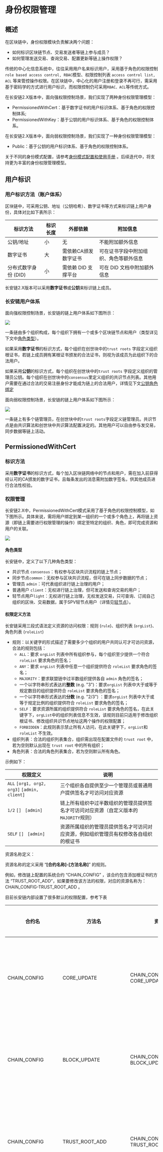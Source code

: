 # 身份权限管理

## 概述

在区块链中，身份权限模块负责解决两个问题：

- 如何标识区块链节点、交易发送者等链上参与成员？
- 如何管理发送交易、查询交易、配置更新等链上操作权限？

传统的中心化信息系统中，往往采用用户名来标识用户，采用基于角色的权限控制 `role based access control, RBAC`模型、权限控制列表 `access control list, ACL` 等来管控操作权限。在区块链中，中心化的用户注册和登录不再可行，需采用基于密码学的方式进行用户标识，而权限控制仍可采用`RBAC、ACL`等传统方式。

在长安链2.X版本中，面向强权限控制场景，我们实现了两种身份权限管理模型：

* PermissionedWithCert：基于数字证书的用户标识体系、基于角色的权限控制体系;
* PermissionedWithKey：基于公钥的用户标识体系、基于角色的权限控制体系。

在长安链2.X版本中，面向弱权限控制场景，我们实现了一种身份权限管理模型：

* Public：基于公钥的用户标识体系、基于角色的权限控制体系。

关于不同的身份模式配置，请参考[身份模式配置和使用手册](../operation/身份模式配置和使用手册.md) 。后续迭代中，将支持更为丰富的身份权限管理模型。



## 用户标识

<span id="user_id_type"></span>

### 用户标识方法（账户体系）

区块链中，可采用公钥、地址（公钥哈希）、数字证书等方式来标识链上用户身份，具体对比如下表所示：

| 标识方法             | 标识长度 | 外部依赖             | 附加信息                               |
| -------------------- | -------- | -------------------- | -------------------------------------- |
| 公钥/地址            | 小       | 无                   | 不能附加额外信息                       |
| 数字证书             | 大       | 需依赖CA颁发数字证书 | 可在证书字段中附加组织、角色等额外信息 |
| 分布式数字身份 (DID) | 小       | 需依赖 DID 支撑平台  | 可在 DID 文档中附加额外信息            |

长安链2.X版本可以采用**数字证书**或**公钥**来标识链上成员。

### 长安链用户体系

面向强权限控制场景，长安链的链上用户体系如下图所示：

![](../images/Identity-UserSystem.png)

一条链由多个组织构成，每个组织下拥有一个或多个区块链节点和用户（类型详见下文中[角色类型](#role_type)）。

如果采用**数字证书**的标识方式，每个组织在创世块中的`trust roots` 字段定义组织根证书，若链上成员拥有某根证书颁发的合法证书，则视为该成员为此组织下的合法用户。

如果采用**公钥**的标识方式，每个组织在创世块中的`trust roots` 字段定义组织的管理员公钥。每个组织在创世块中的`consensus`里定义组织的共识节点列表。其他用户需要在通过合法的交易注册身份才能成为链上的合法用户，详情见下文[公钥角色绑定](#pk_role_binding)

面向弱权限控制场景，长安链的链上用户体系如下图所示：

![](../images/Identity-UserSystem-public.png)

一条链上有多个链管理员，在创世块中的`trust roots`字段定义链管理员。共识节点是由共识算法和创世块中共识算法配置决定的。其他用户可以自由参与发交易，同步数据等链上活动。

## PermissionedWithCert

### 标识方法

采用**数字证书**的标识方式，每个加入区块链网络中的节点和用户，需在加入前获得经认可的CA颁发的数字证书，且每条发出的消息需附加数字签名，供其他成员进行合法性校验。

### 权限管理

长安链2.X中，PermissionedWithCert模式采用了基于角色的权限控制模型，如下图所示。具体来说，需将用户绑定到某一组织的一个或多个角色上，再将链上资源（即链上需要进行权限管理的操作）绑定至特定的组织、角色，即可完成资源和用户的关联。

![](../images/Identity-PermissionControlModel.png)

<span id="role_type"></span>

#### 角色类型

长安链中，定义了以下几种角色类型：

- 共识节点 `consensus`：有权参与区块共识流程的链上节点；
- 同步节点`common`：无权参与区块共识流程，但可在链上同步数据的节点；
- 管理员 `admin`：可代表组织进行链上治理的用户；
- 普通用户 `client`：无权进行链上治理，但可发送和查询交易的用户；
- 轻节点用户```light```：无权进行链上治理，无权发送交易，只可查询、订阅自己组织的区块、交易数据，属于SPV轻节点用户（详情见[轻节点](../tech/SPV.md)）。

#### 权限定义方法

长安链采用三段式语法定义资源的访问权限：规则 (`rule`)、组织列表 (`orgList`)、角色列表 (`roleList`)

- 规则：以关键字的形式描述了需要多少个组织的用户共同认可才可访问资源，合法的规则包括：
  - `ALL`：要求 `orgList` 列表中所有组织参与，每个组织至少提供一个符合 `roleList` 要求角色的签名；
  - `ANY`：要求 `orgList` 列表中任意一个组织提供符合 `roleList` 要求角色的签名；
  - `MAJORITY`：要求联盟链中过半数组织提供各自 `admin` 角色的签名；
  - 一个以字符串形式表达的**整数** (e.g. "3")：要求`orgList` 列表中大于或等于规定数目的组织提供符合 `roleList` 要求角色的签名；
  - 一个以字符串形式表达的**分数** (e.g. "2/3") ：要求`orgList` 列表中大于或等于规定比例的组织提供符合 `roleList` 要求角色的签名；
  - `SELF`：要求资源所属的组织提供符合 `roleList` 要求角色的签名，在此关键字下，`orgList`中的组织列表信息不生效，该规则目前只适用于修改组织根证书、修改组织共识节点地址这两个操作的权限配置；
  - `FORBIDDEN`：此规则表示禁止所有人访问，在此关键字下，`orgList`和 `roleList` 不生效。
- 组织列表：合法的组织列表集合，组织需出现在配置文件的 `trust root` 中，若为空则默认出现在 `trust root` 中的所有组织；
- 角色列表：合法的角色列表集合，若为空则默认所有角色。

示例如下：

| 权限定义                                     | 说明                                                         |
| -------------------------------------------- | ------------------------------------------------------------ |
| `ALL` `[org1, org2, org3]` `[admin, client]` | 三个组织各自提供至少一个管理员或普通用户提供签名才可访问对应资源 |
| `1/2` `[] ` `[admin]`                        | 链上所有组织中过半数组织的管理员提供签名才可访问对应资源（自定义版本的`MAJORITY`规则） |
| `SELF` `[] ` `[admin]`                       | 资源所属组织的管理员提供签名才可访问对应资源，例如组织管理员有权修改各自组织的根证书 |

资源名称定义：

资源名称的定义采用 “**[合约名称]-[方法名称]**” 的规则。

例如，修改链上配置的系统合约 “CHAIN_CONFIG” ，该合约包含添加根证书的方法 “TRUST_ROOT_ADD”，如果要修改该方法的权限，对应的资源名称为：CHAIN_CONFIG-TRUST_ROOT_ADD 。

目前长安链内部设置了很多默认的权限配置，参考下表

| 合约名          | 方法名               | 资源名                              | 默认权限               |
| --------------- | -------------------- | ----------------------------------- | ---------------------- |
| CHAIN_CONFIG    | CORE_UPDATE          | CHAIN_CONFIG-CORE_UPDATE            | 半数以上组织管理员多签 |
| CHAIN_CONFIG    | BLOCK_UPDATE         | CHAIN_CONFIG-BLOCK_UPDATE           | 半数以上组织管理员多签 |
| CHAIN_CONFIG    | TRUST_ROOT_ADD       | CHAIN_CONFIG-TRUST_ROOT_ADD         | 半数以上组织管理员多签 |
| CHAIN_CONFIG    | TRUST_ROOT_UPDATE    | CHAIN_CONFIG-TRUST_ROOT_UPDATE      | 本组织管理员签名       |
| CHAIN_CONFIG    | TRUST_ROOT_DELETE    | CHAIN_CONFIG-TRUST_ROOT_DELETE      | 半数以上组织管理员多签 |
| CHAIN_CONFIG    | TRUST_MEMBER_ADD     | CHAIN_CONFIG-TRUST_MEMBER_ADD       | 半数以上组织管理员多签 |
| CHAIN_CONFIG    | TRUST_MEMBER_UPDATE  | CHAIN_CONFIG-TRUST_MEMBER_UPDATE    | 半数以上组织管理员多签 |
| CHAIN_CONFIG    | TRUST_MEMBER_DELETE  | CHAIN_CONFIG-TRUST_MEMBER_DELETE    | 半数以上组织管理员多签 |
| CHAIN_CONFIG    | NODE_ADDR_ADD        | CHAIN_CONFIG-NODE_ADDR_ADD          | 半数以上组织管理员多签 |
| CHAIN_CONFIG    | NODE_ADDR_UPDATE     | CHAIN_CONFIG-NODE_ADDR_UPDATE       | 半数以上组织管理员多签 |
| CHAIN_CONFIG    | NODE_ADDR_DELETE     | CHAIN_CONFIG-NODE_ADDR_DELETE       | 半数以上组织管理员多签 |
| CHAIN_CONFIG    | NODE_ORG_ADD         | CHAIN_CONFIG-NODE_ORG_ADD           | 半数以上组织管理员多签 |
| CHAIN_CONFIG    | NODE_ORG_UPDATE      | CHAIN_CONFIG-NODE_ORG_UPDATE        | 半数以上组织管理员多签 |
| CHAIN_CONFIG    | NODE_ORG_DELETE      | CHAIN_CONFIG-NODE_ORG_DELETE        | 半数以上组织管理员多签 |
| CHAIN_CONFIG    | CONSENSUS_EXT_ADD    | CHAIN_CONFIG-CONSENSUS_EXT_ADD      | 半数以上组织管理员多签 |
| CHAIN_CONFIG    | CONSENSUS_EXT_UPDATE | CHAIN_CONFIG-CONSENSUS_EXT_UPDATE   | 半数以上组织管理员多签 |
| CHAIN_CONFIG    | CONSENSUS_EXT_DELETE | CHAIN_CONFIG-CONSENSUS_EXT_DELETE   | 半数以上组织管理员多签 |
| CHAIN_CONFIG    | PERMISSION_ADD       | CHAIN_CONFIG-PERMISSION_ADD         | 半数以上组织管理员多签 |
| CHAIN_CONFIG    | PERMISSION_UPDATE    | CHAIN_CONFIG-PERMISSION_UPDATE      | 半数以上组织管理员多签 |
| CHAIN_CONFIG    | PERMISSION_DELETE    | CHAIN_CONFIG-PERMISSION_DELETE      | 半数以上组织管理员多签 |
| CHAIN_CONFIG    | NODE_ID_ADD          | CHAIN_CONFIG-NODE_ID_ADD            | 半数以上组织管理员多签 |
| CHAIN_CONFIG    | NODE_ID_UPDATE       | CHAIN_CONFIG-NODE_ID_UPDATE         | 本组织管理员签名       |
| CHAIN_CONFIG    | NODE_ID_DELETE       | CHAIN_CONFIG-NODE_ID_DELETE         | 半数以上组织管理员多签 |
| CERT_MANAGE     | CERTS_DELETE         | CERT_MANAGE-CERTS_DELETE            | 任意组织管理员签名     |
| CERT_MANAGE     | CERTS_FREEZE         | CERT_MANAGE-CERTS_FREEZE            | 任意组织管理员签名     |
| CERT_MANAGE     | CERTS_UNFREEZE       | CERT_MANAGE-CERTS_UNFREEZE          | 任意组织管理员签名     |
| CERT_MANAGE     | CERTS_REVOKE         | CERT_MANAGE-CERTS_REVOKE            | 任意组织管理员签名     |
| CERT_MANAGE     | CERT_ALIAS_UPDATE    | CERT_MANAGE-CERT_ALIAS_UPDATE       | 本组织管理员签名       |
| CERT_MANAGE     | CERTS_ALIAS_DELETE   | CERT_MANAGE-CERTS_ALIAS_DELETE      | 本组织管理员签名       |
| CONTRACT_MANAGE | INIT_CONTRACT        | CONTRACT_MANAGE-INIT_CONTRACT       | 半数以上组织管理员多签 |
| CONTRACT_MANAGE | UPGRADE_CONTRACT     | CONTRACT_MANAGE-UPGRADE_CONTRACT    | 半数以上组织管理员多签 |
| CONTRACT_MANAGE | FREEZE_CONTRACT      | CONTRACT_MANAGE-FREEZE_CONTRACT     | 半数以上组织管理员多签 |
| CONTRACT_MANAGE | UNFREEZE_CONTRACT    | CONTRACT_MANAGE-UNFREEZE_CONTRACT   | 半数以上组织管理员多签 |
| CONTRACT_MANAGE | REVOKE_CONTRACT      | CONTRACT_MANAGE-REVOKE_CONTRACT     | 半数以上组织管理员多签 |
| PRIVATE_COMPUTE | SAVE_CA_CERT         | PRIVATE_COMPUTE-SAVE_CA_CERT        | 半数以上组织管理员多签 |
| PRIVATE_COMPUTE | SAVE_ENCLAVE_REPORT  | PRIVATE_COMPUTE-SAVE_ENCLAVE_REPORT | 半数以上组织管理员多签 |

可以通过修改链上配置中的权限定义部分，来自定义或者修改用户合约和系统合约中的某些方法的权限。 

参考如下示例：

```yaml
  - resource_name: CHAIN_CONFIG-TRUST_ROOT_ADD
    policy:
      rule: MAJORITY
      org_list:
      role_list:
        - admin
```

采用命令行工具或SDK工具修改链上配置参考：[命令行工具](../dev/命令行工具.md) 和 [SDK](../dev/SDK.md) 

#### 权限管理流程

长安链中，权限控制的整体流程为：

1. **配置加载**：链初始化时，加载配置文件中定义的资源名称和权限的对应关系，若无则加载默认配置；
2. **权限定位**：需要鉴权时，根据上下文确定访问的资源名称，找到对应的权限定义；
3. **签名校验**：根据用户提供的签名背书列表，校验签名是否满足权限定义的最低要求，返回鉴权成功或失败。

### 外部证书兼容

长安链中，若采用**数字证书**作为用户标识，需要在证书字段中，附加组织和角色等信息。

例如，X.509标准的数字证书中的Organization字段，需要填写长安链中的组织信息。OrganizationalUnit字段，需要填写长安链中的角色信息。

若用户采用非长安链CA（chainmaker-ca）或证书生成工具（chainmaker-cryptogen）颁发的数字证书，需要利用**外部证书兼容**的功能，来参与链上活动。

目前长安链的用户、节点的签名证书（即业务证书）支持使用BJCA、CFCA等国家认可的第三方CA颁发的外部证书。因TLS证书仅作用于通信层，故无需使用外部证书。

具体配置方法参考：[外部证书兼容配置手册](../operation/外部证书兼容配置手册.md) 

## PermissionedWithKey

### 标识方法

采用**公钥**的标识方式，能够避免像数字证书体系那样繁琐的签发流程，使用户加入区块链网络更加简单快捷，但无法承载用户或节点的组织信息以及角色信息。

### 权限管理

由于PermissionedWithKey也是面向强权限控制场景的模式，权限管理方案与PermissionedWithCert模式大致相同。差异主要表现在以下两方面：

<span id="pk_role_binding"></span>

#### 公钥角色绑定

由于公钥无法承载用户或节点的组织信息以及角色信息，因此需要把这些信息存到链上，并跟节点或者用户的公钥绑定，我们新增了公钥管理的系统合约：`PUBKEY_MANAGE`，该合约采用`SELF`的权限控制方案，即需要组织的管理员签名，为该组织下用户或节点的公钥绑定信息至链上。而组织管理员是启动区块链时，默认注册到链上的，通过写到链配置的`trust roots`字段。另外，共识节点的组织和角色信息，也是通过在链配置中默认注册的。

`PUBKEY_MANAGE`，该合约拥有下列三个方法：

* PUBKEY_ADD：增加公钥身份信息方法
* PUBKEY_DELETE：删除公钥身份信息方法
* PUBKEY_QUERY：查询公钥身份信息方法

**注**：该合约的三个方法仅在PermissionedWithKey模式下支持使用。

具体操作方法参考[命令行工具](../dev/命令行工具.md) 和 [SDK](../dev/SDK.md) 。

#### 系统合约权限差异

PermissionedWithKey模式下，由于采用**公钥**的标识方式，不再使用数字证书，所以**数字证书相关的系统合约**和**外部证书兼容相关的系统合约**是被禁止使用的，具体如下：

`CERT_MANAGE`：证书管理系统合约

|      方法      |   功能   | 备注 |
| :------------: | :------: | :--: |
|    CERT_ADD    | 添加证书 | 禁止 |
|  CERTS_DELETE  | 删除证书 | 禁止 |
|  CERTS_QUERY   | 查询证书 | 禁止 |
|  CERTS_FREEZE  | 冻结证书 | 禁止 |
| CERTS_UNFREEZE | 解冻证书 | 禁止 |
|  CERTS_REVOKE  | 吊销证书 | 禁止 |

`CHAIN_CONFIG`：链配置更新系统合约

|        方法         |     功能     | 备注 |
| :-----------------: | :----------: | :--: |
|  TRUST_MEMBER_ADD   | 添加外部证书 | 禁止 |
| TRUST_MEMBER_UPDATE | 更新外部证书 | 禁止 |
| TRUST_MEMBER_DELETE | 删除外部证书 | 禁止 |

## Public

### 标识方法

采用**公钥**的标识方式，能够避免像数字证书体系那样繁琐的签发流程，使用户加入区块链网络更加简单快捷，但无法承载用户或节点的组织信息以及角色信息。

### 支持的共识算法

Public模式下，目前只支持配置DPOS以及TBFT共识算法。

### 权限管理

Public模式下，由于权限开放性很高，而且用户没有组织属性，因此不支持通过配置进行自定义权限策略。在该模式下不再需要的系统合约都会被禁止，而针对不同的共识算法，权限控制策略也会有所差别。
#### 交易类型

**任意普通用户都可以调用的交易类型**：

|    交易类型     |   功能   |
| :-------------: | :------: |
| INVOKE_CONTRACT | 合约调用 |
| QUERY_CONTRACT  | 合约查询 |
|    SUBSCRIBE    |   订阅   |

**需要任何一个链管理员签名才可以调用的交易类型**：

| 交易类型 |   功能   |
| :------: | :------: |
| ARCHIVE  | 数据归档 |

#### DPOS共识

大部分系统合约被禁止使用，仅支持如下系统合约

**需要任何一个链管理员签名才可以调用的系统合约**：

`CHAIN_CONFIG`：链配置更新系统合约

| 方法         | 功能             |
| ------------ | ---------------- |
| CORE_UPDATE  | 核心引擎配置更新 |
| BLOCK_UPDATE | 区块设置配置更新 |

`CONTRACT_MANAGE`：合约管理系统合约

| 方法              | 功能     |
| ----------------- | -------- |
| UPGRADE_CONTRACT  | 升级合约 |
| FREEZE_CONTRACT   | 冻结合约 |
| UNFREEZE_CONTRACT | 解冻合约 |
| REVOKE_CONTRACT   | 吊销合约 |

**需要半数以上链管理员签名才可以调用的系统合约**：

`CHAIN_CONFIG`：链配置更新系统合约

| 方法              | 功能         |
| ----------------- | ------------ |
| TRUST_ROOT_UPDATE | 链管理员更新 |

**任意普通用户都可以调用的系统合约**：

`CONTRACT_MANAGE`：合约管理系统合约

| 方法          | 功能       |
| ------------- | ---------- |
| INIT_CONTRACT | 初始化合约 |

`DPOS_ERC20`：DPOS ERC20系统合约所有方法。

`DPOS_STAKE`：DPOS STAKE系统合约所有方法

#### TBFT共识

大部分系统合约被禁止使用，仅支持如下系统合约

**需要任何一个链管理员签名才可以调用的系统合约**：

`CONTRACT_MANAGE`：合约管理系统合约

|       方法        |   功能   |
| :---------------: | :------: |
|   INIT_CONTRACT   | 创建合约 |
| UPGRADE_CONTRACT  | 升级合约 |
|  FREEZE_CONTRACT  | 冻结合约 |
| UNFREEZE_CONTRACT | 解冻合约 |
|  REVOKE_CONTRACT  | 吊销合约 |

**需要半数以上链管理员签名才可以调用的系统合约**：

`CHAIN_CONFIG`：链配置更新系统合约

|         方法          |       功能       |
| :-------------------: | :--------------: |
|      CORE_UPDATE      | 核心引擎配置更新 |
|     BLOCK_UPDATE      | 区块设置配置更新 |
|      NODE_ID_ADD      |   共识节点增加   |
|    NODE_ID_DELETE     |   共识节点删除   |
|    NODE_ID_UPDATE     |   共识节点更新   |
|    NODE_ORG_UPDATE    | 共识节点org更新  |
| ENABLE_OR_DISABLE_GAS |   GAS开关设置    |
|    ALTER_ADDR_TYPE    |   地址类型设置   |
|   TRUST_ROOT_UPDATE   |   链管理员更新   |


`ACCOUNT_MANAGER`：审计管理系统合约

|   方法    |     功能      |
| :-------: | :-----------: |
| SET_ADMIN | GAS管理员设置 |


